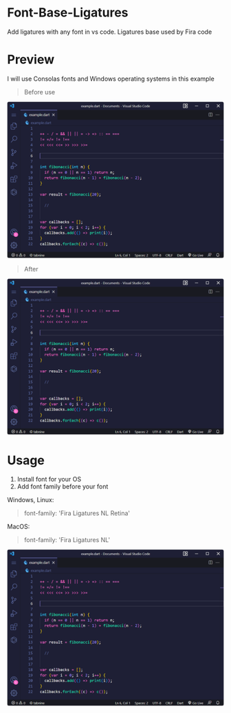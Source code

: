 # Font-Base-Ligatures
 Add ligatures with any font in vs code. Ligatures base used by Fira code

# Preview

I will use Consolas fonts and Windows operating systems in this example

> Before use

<img src="./images/example-1.png" >

> After 

<img src="./images/example-1.png" >

# Usage 
1. Install font for your OS
2. Add font family before your font

  Windows, Linux: 
> font-family: 'Fira Ligatures NL Retina'  

  MacOS: 
> font-family: 'Fira Ligatures NL'

<img src="./images/example-1.png" >